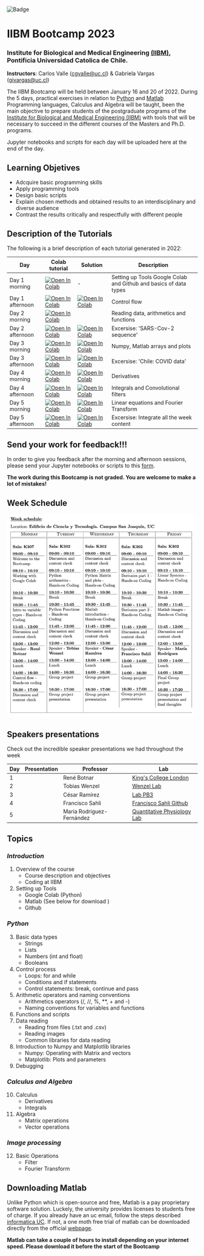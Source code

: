 
![Badge](https://github.com/CarlosValleA/IIBM-BootCamp-2023/actions/workflows/badge-colab.yml/badge.svg)


# IIBM Bootcamp 2023
### Institute for Biological and Medical Engineering [(IIBM)](https://ingenieriabiologicaymedica.uc.cl/en/), Pontificia Universidad Catolica de Chile.

**Instructors**: Carlos Valle (cgvalle@uc.cl) & Gabriela Vargas (givargas@uc.cl)


The IIBM Bootcamp will be held between January 16 and 20 of 2022. During the 5 days, practical exercises in relation to [Python](https://www.python.org/) and [Matlab](https://la.mathworks.com/) Programming languages, Calculus and Algebra will be taught, been the main objective to prepare students of the postgraduate programs of the [Institute for Biological and Medical Engineering (IIBM)](https://ingenieriabiologicaymedica.uc.cl/en/) with tools that will be necessary to succeed in the different courses of the Masters and Ph.D. programs.

Jupyter notebooks and scripts for each day will be uploaded here at the end of the day.


## **Learning Objetives**
* Adcquire basic programming skills
* Apply programming tools
* Design basic scripts
* Explain chosen methods and obtained results to an interdisciplinary and diverse audience
* Contrast the results critically and respectfully with different people


## Description of the Tutorials

The following is a brief description of each tutorial generated in 2022:

| Day   | Colab tutorial          |  Solution |          Description             |
|-------|---------------------------|--|-------------------------------------|
| Day 1 morning | [![Open In Colab](https://colab.research.google.com/assets/colab-badge.svg)](https://colab.research.google.com/github/CarlosValleA/IIBM-BootCamp-2023/blob/main/D1/D1Morning_tools_elemental_python.ipynb) |-| Setting up Tools Google Colab and Github and basics of data types| 
| Day 1 afternoon | [![Open In Colab](https://colab.research.google.com/assets/colab-badge.svg)](https://colab.research.google.com/github/CarlosValleA/IIBM-BootCamp-2023/blob/main/D1/D1Afternoon_controlFlow.ipynb)|[![Open In Colab](https://colab.research.google.com/assets/colab-badge.svg)](https://colab.research.google.com/github/CarlosValleA/IIBM-BootCamp-2023/blob/main/D1/D1Afternoon_controlFlow_SOLUTION.ipynb)| Control flow|
| Day 2 morning | [![Open In Colab](https://colab.research.google.com/assets/colab-badge.svg)](https://colab.research.google.com/github/CarlosValleA/IIBM-BootCamp-2023/blob/main/D2/D2Morning.ipynb) || Reading data, arithmetics and functions|
| Day 2 afternoon | [![Open In Colab](https://colab.research.google.com/assets/colab-badge.svg)](https://colab.research.google.com/github/CarlosValleA/IIBM-BootCamp-2023/blob/main/D2/D2Afertoon.ipynb) | [![Open In Colab](https://colab.research.google.com/assets/colab-badge.svg)](https://colab.research.google.com/github/CarlosValleA/IIBM-BootCamp-2023/blob/main/D2/D2Afertoon_SOLUTION.ipynb) | Excersise: 'SARS-Cov-2 sequence' |
| Day 3 morning  |[![Open In Colab](https://colab.research.google.com/assets/colab-badge.svg)](https://colab.research.google.com/github/CarlosValleA/IIBM-BootCamp-2023/blob/main/D3/D3_morning_numpy_matplotlib_Matlab.ipynb) |[![Open In Colab](https://colab.research.google.com/assets/colab-badge.svg)](https://colab.research.google.com/github/CarlosValleA/IIBM-BootCamp-2023/blob/main/D3/D3_morning_numpy_matplotlib_Matlab_SOLUTION.ipynb)| Numpy, Matlab arrays and plots|
| Day 3 afternoon |[![Open In Colab](https://colab.research.google.com/assets/colab-badge.svg)](https://colab.research.google.com/github/CarlosValleA/IIBM-BootCamp-2023/blob/main/D3/D3_Afternoon_covid.ipynb)| [![Open In Colab](https://colab.research.google.com/assets/colab-badge.svg)](https://colab.research.google.com/github/CarlosValleA/IIBM-BootCamp-2023/blob/main/D3/D3_Afternoon_covid_SOLUTION.ipynb)| Excersise: 'Chile: COVID data'|
| Day 4 morning |[![Open In Colab](https://colab.research.google.com/assets/colab-badge.svg)](https://colab.research.google.com/github/CarlosValleA/IIBM-BootCamp-2023/blob/main/D4/D4Morning_derivatives.ipynb)| [![Open In Colab](https://colab.research.google.com/assets/colab-badge.svg)](https://colab.research.google.com/github/CarlosValleA/IIBM-BootCamp-2023/blob/main/D4/D4Morning_derivatives_SOLUTION.ipynb)| Derivatives|
| Day 4 afternoon | [![Open In Colab](https://colab.research.google.com/assets/colab-badge.svg)](https://colab.research.google.com/github/CarlosValleA/IIBM-BootCamp-2023/blob/main/D4/D4Afternoon_Integrals.ipynb) |[![Open In Colab](https://colab.research.google.com/assets/colab-badge.svg)](https://colab.research.google.com/github/CarlosValleA/IIBM-BootCamp-2023/blob/main/D4/D4Afternoon_Integrals_SOLUTION.ipynb)| Integrals and Convolutional filters|
| Day 5 morning | [![Open In Colab](https://colab.research.google.com/assets/colab-badge.svg)](https://colab.research.google.com/github/CarlosValleA/IIBM-BootCamp-2023/blob/main/D5/D5Morning_Solving_linearequation.ipynb) |[![Open In Colab](https://colab.research.google.com/assets/colab-badge.svg)](https://colab.research.google.com/github/CarlosValleA/IIBM-BootCamp-2023/blob/main/D5/D5Morning_Solving_linearequation_SOLUTION.ipynb)| Linear equations and Fourier Transform|
| Day 5 afternoon | [![Open In Colab](https://colab.research.google.com/assets/colab-badge.svg)](https://colab.research.google.com/github/CarlosValleA/IIBM-BootCamp-2023/blob/main/D5/D5Afternoon_fourier_filtering.ipynb) | [![Open In Colab](https://colab.research.google.com/assets/colab-badge.svg)](https://colab.research.google.com/github/CarlosValleA/IIBM-BootCamp-2023/blob/main/D5/D5Afternoon_fourier_filtering_SOLUTION.ipynb)| Excersise: Integrate all the week content |


## **Send your work for feedback!!!**
In order to give you feedback after the morning and afternoon sessions, please send your Jupyter notebooks or scripts to this [form](https://forms.gle/bTTiNxwp2R5o2czn6). 

**The work during this Bootcamp is not graded. You are welcome to make a lot of mistakes!**


## **Week Schedule**
![imagen](https://github.com/CarlosValleA/IIBM-BootCamp-2023/blob/main/assets/week_schedule.png)


## **Speakers presentations**
Check out the incredible speaker presentations we had throughout the week


| Day | Presentation | Professor                  | Lab                                                                              |
|-----|--------------|---------------------------|--------------------------------------------------------------------------------- |
| 1   |              | René Botnar               | [King's College London](https://www.kcl.ac.uk/people/rene-botnar)              |
| 2   |              | Tobias Wenzel             | [Wenzel Lab](https://wenzel-lab.github.io/)                                      |
| 3   |              | César Ramírez             | [Lab PB3](https://pb3.sitios.ing.uc.cl/)                                         |
| 4   |              | Francisco Sahli           | [Francisco Sahli Github](https://fsahli.github.io/)                              |
| 5   |              | María Rodríguez-Fernández     | [Quantitative Physiology Lab](https://marodriguezf.sitios.ing.uc.cl)         |


## **Topics**
### *Introduction*
1. Overview of the course
    * Course description and objectives
    * Coding at IIBM
2. Setting up Tools
    * Google Colab (Python)
    * Matlab (See below for download )
    * Github
### *Python*
3. Basic data types 
    * Strings 
    * Lists 
    * Numbers (int and float)
    * Booleans
4. Control process
    * Loops: for and while
    * Conditions and if statements
    * Control statements: break, continue and pass
5. Arithmetic operators and naming conventions
    * Arithmetics operators (/, //, \%, **, + and -)
    * Naming conventions for variables and functions
6. Functions and scripts
7. Data reading
    * Reading from files (.txt and .csv)
    * Reading images
    * Common libraries for data reading
8. Introduction to Numpy and Matplotlib libraries
    * Numpy: Operating with Matrix and vectors
    * Matplotlib: Plots and parameters 
9. Debugging
    
### *Calculus and Algebra*
10. Calculus
    * Derivatives
    * Integrals
11. Algebra
    * Matrix operations
    * Vector operations

### *Image processing*
12. Basic Operations
    * Filter
    * Fourier Transform


## **Downloading Matlab**
Unlike Python which is open-source and free, Matlab is a pay proprietary software solution. Luckely, the university provides licenses to students free of charge. If you already have an uc email, follow the steps described [informatica UC](https://informatica.uc.cl/licencias#mathworks-matlab-campus-agreement). If not, a one moth free trial of matlab can be downloaded directly from the official [webpage](https://la.mathworks.com/campaigns/products/trials.html).

**Matlab can take a couple of hours to install depending on your internet speed. Please download it before the start of the Bootcamp**

